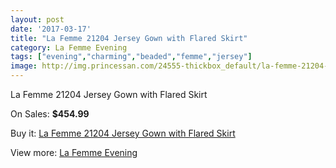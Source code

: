 ```yaml
---
layout: post
date: '2017-03-17'
title: "La Femme 21204 Jersey Gown with Flared Skirt"
category: La Femme Evening
tags: ["evening","charming","beaded","femme","jersey"]
image: http://img.princessan.com/24555-thickbox_default/la-femme-21204-jersey-gown-with-flared-skirt.jpg
---
```

La Femme 21204 Jersey Gown with Flared Skirt

On Sales: **$454.99**
<a href="https://www.princessan.com/en/la-femme-evening/11296-la-femme-21204-jersey-gown-with-flared-skirt.html"><amp-img layout="responsive" width="600" height="600" src="//img.princessan.com/24555-thickbox_default/la-femme-21204-jersey-gown-with-flared-skirt.jpg" alt="La Femme 21204 Jersey Gown with Flared Skirt 0" /></a>
<a href="https://www.princessan.com/en/la-femme-evening/11296-la-femme-21204-jersey-gown-with-flared-skirt.html"><amp-img layout="responsive" width="600" height="600" src="//img.princessan.com/24559-thickbox_default/la-femme-21204-jersey-gown-with-flared-skirt.jpg" alt="La Femme 21204 Jersey Gown with Flared Skirt 1" /></a>
<a href="https://www.princessan.com/en/la-femme-evening/11296-la-femme-21204-jersey-gown-with-flared-skirt.html"><amp-img layout="responsive" width="600" height="600" src="//img.princessan.com/24558-thickbox_default/la-femme-21204-jersey-gown-with-flared-skirt.jpg" alt="La Femme 21204 Jersey Gown with Flared Skirt 2" /></a>
<a href="https://www.princessan.com/en/la-femme-evening/11296-la-femme-21204-jersey-gown-with-flared-skirt.html"><amp-img layout="responsive" width="600" height="600" src="//img.princessan.com/24557-thickbox_default/la-femme-21204-jersey-gown-with-flared-skirt.jpg" alt="La Femme 21204 Jersey Gown with Flared Skirt 3" /></a>
<a href="https://www.princessan.com/en/la-femme-evening/11296-la-femme-21204-jersey-gown-with-flared-skirt.html"><amp-img layout="responsive" width="600" height="600" src="//img.princessan.com/24556-thickbox_default/la-femme-21204-jersey-gown-with-flared-skirt.jpg" alt="La Femme 21204 Jersey Gown with Flared Skirt 4" /></a>

Buy it: [La Femme 21204 Jersey Gown with Flared Skirt](https://www.princessan.com/en/la-femme-evening/11296-la-femme-21204-jersey-gown-with-flared-skirt.html "La Femme 21204 Jersey Gown with Flared Skirt")

View more: [La Femme Evening](https://www.princessan.com/en/29-la-femme-evening "La Femme Evening")